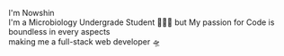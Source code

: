 I'm Nowshin
<br>
I'm a Microbiology Undergrade Student 👩🏼‍🔬 but My passion for Code is boundless in every aspects
<br> making me a full-stack web developer 🛸
